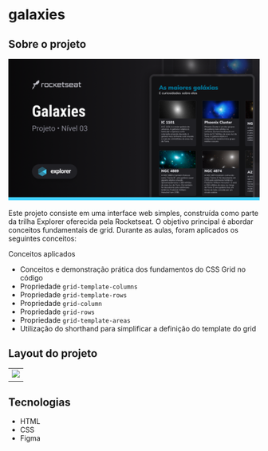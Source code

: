 # galaxies

## Sobre o projeto
![preview](assets/preview.png)

Este projeto consiste em uma interface web simples, construída como parte da trilha Explorer oferecida pela Rocketseat.
O objetivo principal é abordar conceitos fundamentais de grid. Durante as aulas, foram aplicados os seguintes conceitos:


Conceitos aplicados
* Conceitos e demonstração prática dos fundamentos do CSS Grid no código
* Propriedade `grid-template-columns`
* Propriedade `grid-template-rows`
* Propriedade `grid-column`
* Propriedade `grid-rows`
* Propriedade `grid-template-areas`
* Utilização do shorthand para simplificar a definição do template do grid

## Layout do projeto
<table>
  <tr>
    <td><img src=".assets/screen.png"></td>
  </tr>   
</table>

## Tecnologias
- HTML
- CSS
- Figma
